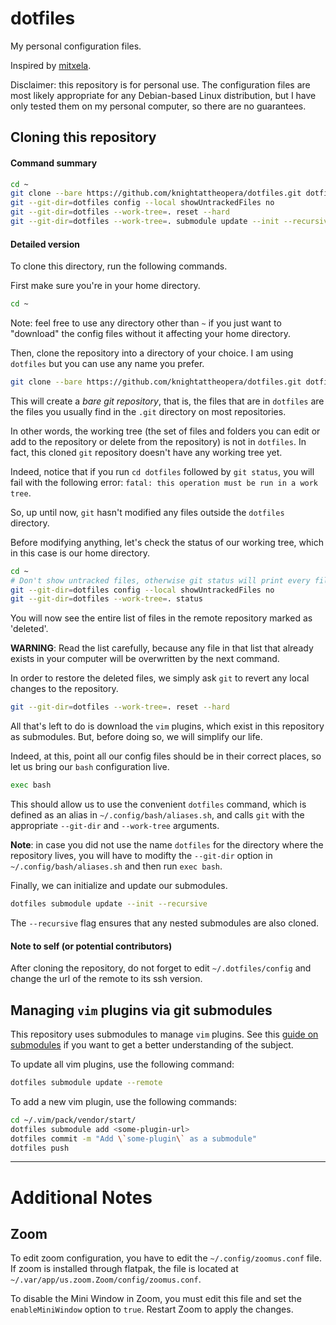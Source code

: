 # dotfiles

My personal configuration files.

Inspired by [mitxela](https://mitxela.com/projects/dotfiles_management).

Disclaimer: this repository is for personal use.
The configuration files are most likely appropriate for any Debian-based Linux distribution,
but I have only tested them on my personal computer, so there are no guarantees.


## Cloning this repository

#### Command summary

```bash
cd ~
git clone --bare https://github.com/knightattheopera/dotfiles.git dotfiles
git --git-dir=dotfiles config --local showUntrackedFiles no
git --git-dir=dotfiles --work-tree=. reset --hard
git --git-dir=dotfiles --work-tree=. submodule update --init --recursive
```

#### Detailed version
To clone this directory, run the following commands.

First make sure you're in your home directory.
```bash
cd ~
```
Note: feel free to use any directory other than `~` if you just want to "download" the config files without it affecting your home directory.

Then, clone the repository into a directory of your choice.
I am using `dotfiles` but you can use any name you prefer.

```bash
git clone --bare https://github.com/knightattheopera/dotfiles.git dotfiles
```

This will create a *bare git repository*, that is, the files that are in `dotfiles` are the files you usually find in the `.git`
directory on most repositories.

In other words, the working tree (the set of files and folders you can edit or add to the repository or delete from the repository) is not
in `dotfiles`.
In fact, this cloned `git` repository doesn't have any working tree yet.

Indeed, notice that if you run `cd dotfiles` followed by `git status`, you will fail with the following error:
`fatal: this operation must be run in a work tree`.

So, up until now, `git` hasn't modified any files outside the `dotfiles` directory.

Before modifying anything, let's check the status of our working tree, which in this case is our home directory.

```bash
cd ~
# Don't show untracked files, otherwise git status will print every file the home directory file tree.
git --git-dir=dotfiles config --local showUntrackedFiles no
git --git-dir=dotfiles --work-tree=. status
```

You will now see the entire list of files in the remote repository marked as 'deleted'.

**WARNING**: Read the list carefully, because any file in that list that already exists in your computer will be overwritten by the next command.

In order to restore the deleted files, we simply ask `git` to revert any local changes to the repository.

```bash
git --git-dir=dotfiles --work-tree=. reset --hard
```

All that's left to do is download the `vim` plugins, which exist in this repository as submodules.
But, before doing so, we will simplify our life.

Indeed, at this, point all our config files should be in their correct places, so let us bring our `bash` configuration live.

```bash
exec bash
```

This should allow us to use the convenient `dotfiles` command, which is defined as an alias in `~/.config/bash/aliases.sh`,
and calls `git` with the appropriate `--git-dir` and `--work-tree` arguments.

**Note**: in case you did not use the name `dotfiles` for the directory where the repository lives, you will have to modifty the `--git-dir`
option in `~/.config/bash/aliases.sh` and then run `exec bash`.

Finally, we can initialize and update our submodules.

```bash
dotfiles submodule update --init --recursive
```

The `--recursive` flag ensures that any nested submodules are also cloned.

#### Note to self (or potential contributors)

After cloning the repository,
do not forget to edit `~/.dotfiles/config` and change the url of the remote to its ssh version.

## Managing `vim` plugins via git submodules

This repository uses submodules to manage `vim` plugins.
See this [guide on submodules](https://git-scm.com/book/en/v2/Git-Tools-Submodules) if you want to get a better understanding of the subject.

To update all vim plugins, use the following command:

```bash
dotfiles submodule update --remote
```

To add a new vim plugin, use the following commands:

```bash
cd ~/.vim/pack/vendor/start/
dotfiles submodule add <some-plugin-url>
dotfiles commit -m "Add \`some-plugin\` as a submodule"
dotfiles push
```

---

# Additional Notes

## Zoom

To edit zoom configuration, you have to edit the `~/.config/zoomus.conf` file.
If zoom is installed through flatpak,
the file is located at `~/.var/app/us.zoom.Zoom/config/zoomus.conf`.

To disable the Mini Window in Zoom, you must edit this file and set the
`enableMiniWindow` option to `true`. Restart Zoom to apply the changes.
